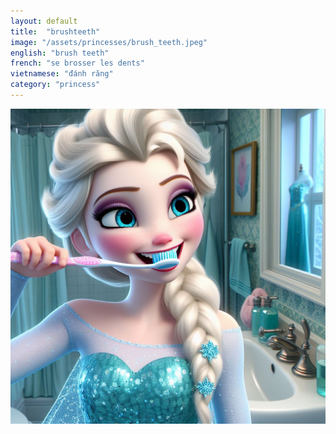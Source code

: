 ```yaml
---
layout: default
title:  "brushteeth"
image: "/assets/princesses/brush_teeth.jpeg"
english: "brush teeth"
french: "se brosser les dents"
vietnamese: "đánh răng"
category: "princess"
---
```


![brushteeth](/assets/princesses/brush_teeth.jpeg)